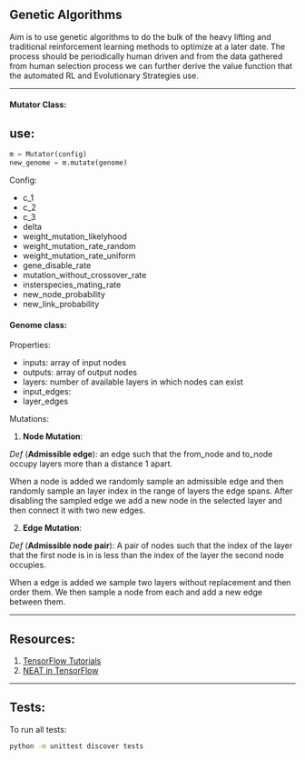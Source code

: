 ## Genetic Algorithms

Aim is to use genetic algorithms to do the bulk of the heavy lifting and traditional reinforcement learning methods to optimize at a later date. The process should be periodically human driven and from the data gathered from human selection process we can further derive the value function that the automated RL and Evolutionary Strategies use.

___

#### Mutator Class:

## use:

```py
m = Mutator(config)
new_genome = m.mutate(genome)
```

Config:
- c_1
- c_2
- c_3
- delta
- weight_mutation_likelyhood
- weight_mutation_rate_random
- weight_mutation_rate_uniform
- gene_disable_rate
- mutation_without_crossover_rate
- insterspecies_mating_rate
- new_node_probability
- new_link_probability

#### Genome class:

Properties:
- inputs: array of input nodes
- outputs: array of output nodes
- layers: number of available layers in which nodes can exist
- input_edges:
- layer_edges

Mutations:

1. **Node Mutation**:

  *Def* (**Admissible edge**): an edge such that the from_node and to_node occupy layers more than a distance 1 apart.

  When a node is added we randomly sample an admissible edge and then randomly sample an layer index in the range of layers the edge spans. After disabling the sampled edge we add a new node in the selected layer and then connect it with two new edges.

2. **Edge Mutation**:

  *Def* (**Admissible node pair**): A pair of nodes such that the index of the layer that the first node is in is less than the index of the layer the second node occupies.

  When a edge is added we sample two layers without replacement and then order them. We then sample a node from each and add a new edge between them.

___

## Resources:

1. [TensorFlow Tutorials](https://www.tensorflow.org/guide/intro_to_graphs)
2. [NEAT in TensorFlow](https://github.com/crisbodnar/TensorFlow-NEAT/blob/master/tf_neat/adaptive_net.py)

___

## Tests:

To run all tests:

```sh
python -m unittest discover tests
```
